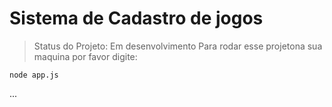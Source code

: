 <h1>Sistema de Cadastro de jogos</h1>

> Status do Projeto: Em desenvolvimento
Para rodar esse projetona sua maquina por favor digite:

```
node app.js
```

...
